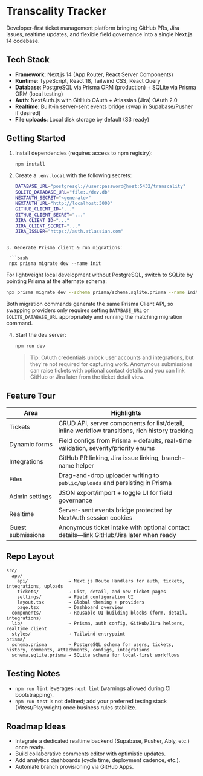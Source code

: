 # Transcality Tracker

Developer-first ticket management platform bringing GitHub PRs, Jira issues, realtime updates, and flexible field governance into a single Next.js 14 codebase.

## Tech Stack

- **Framework**: Next.js 14 (App Router, React Server Components)
- **Runtime**: TypeScript, React 18, Tailwind CSS, React Query
- **Database**: PostgreSQL via Prisma ORM (production) + SQLite via Prisma ORM (local testing)
- **Auth**: NextAuth.js with GitHub OAuth + Atlassian (Jira) OAuth 2.0
- **Realtime**: Built-in server-sent events bridge (swap in Supabase/Pusher if desired)
- **File uploads**: Local disk storage by default (S3 ready)

## Getting Started

1. Install dependencies (requires access to npm registry):

   ```bash
   npm install
   ```

2. Create a `.env.local` with the following secrets:

   ```bash
   DATABASE_URL="postgresql://user:password@host:5432/transcality"
   SQLITE_DATABASE_URL="file:./dev.db"
   NEXTAUTH_SECRET="<generate>"
   NEXTAUTH_URL="http://localhost:3000"
   GITHUB_CLIENT_ID="..."
   GITHUB_CLIENT_SECRET="..."
   JIRA_CLIENT_ID="..."
   JIRA_CLIENT_SECRET="..."
   JIRA_ISSUER="https://auth.atlassian.com"
  ```

3. Generate Prisma client & run migrations:

   ```bash
   npx prisma migrate dev --name init
   ```

   For lightweight local development without PostgreSQL, switch to SQLite by pointing Prisma at the alternate schema:

   ```bash
   npx prisma migrate dev --schema prisma/schema.sqlite.prisma --name init-sqlite
   ```

   Both migration commands generate the same Prisma Client API, so swapping providers only requires setting `DATABASE_URL` or `SQLITE_DATABASE_URL` appropriately and running the matching migration command.

4. Start the dev server:

   ```bash
   npm run dev
   ```

   > Tip: OAuth credentials unlock user accounts and integrations, but they're not required for capturing work. Anonymous
   > submissions can raise tickets with optional contact details and you can link GitHub or Jira later from the ticket detail view.

## Feature Tour

| Area | Highlights |
| --- | --- |
| Tickets | CRUD API, server components for list/detail, inline workflow transitions, rich history tracking |
| Dynamic forms | Field configs from Prisma + defaults, real-time validation, severity/priority enums |
| Integrations | GitHub PR linking, Jira issue linking, branch-name helper |
| Files | Drag-and-drop uploader writing to `public/uploads` and persisting in Prisma |
| Admin settings | JSON export/import + toggle UI for field governance |
| Realtime | Server-sent events bridge protected by NextAuth session cookies |
| Guest submissions | Anonymous ticket intake with optional contact details—link GitHub/Jira later when ready |

## Repo Layout

```
src/
  app/
    api/               → Next.js Route Handlers for auth, tickets, integrations, uploads
    tickets/           → List, detail, and new ticket pages
    settings/          → Field configuration UI
    layout.tsx         → Global theming + providers
    page.tsx           → Dashboard overview
  components/          → Reusable UI building blocks (form, detail, integrations)
  lib/                 → Prisma, auth config, GitHub/Jira helpers, realtime client
  styles/              → Tailwind entrypoint
prisma/
  schema.prisma        → PostgreSQL schema for users, tickets, history, comments, attachments, configs, integrations
  schema.sqlite.prisma → SQLite schema for local-first workflows
```

## Testing Notes

- `npm run lint` leverages `next lint` (warnings allowed during CI bootstrapping).
- `npm run test` is not defined; add your preferred testing stack (Vitest/Playwright) once business rules stabilize.

## Roadmap Ideas

- Integrate a dedicated realtime backend (Supabase, Pusher, Ably, etc.) once ready.
- Build collaborative comments editor with optimistic updates.
- Add analytics dashboards (cycle time, deployment cadence, etc.).
- Automate branch provisioning via GitHub Apps.
